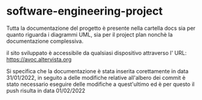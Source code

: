 # software-engineering-project

Tutta la documentazione del progetto è presente nella cartella docs sia per quanto riguarda i diagrammi UML, sia per il project plan nonchè la documentazione complessiva.

il sito sviluppato è accessibile da qualsiasi dispositivo attraverso l' URL: https://avoc.altervista.org

Si specifica che la documentazione è stata inserita corettamente in data 31/01/2022, in seguito a delle modifiche relative all'albero dei commit è stato necessario eseguire delle modifiche a quest'ultimo ed è per questo il push risulta in data 01/02/2022
